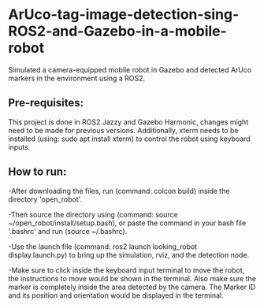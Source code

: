 # ArUco-tag-image-detection-sing-ROS2-and-Gazebo-in-a-mobile-robot
Simulated a camera-equipped mobile robot in Gazebo and detected ArUco markers in the environment using a ROS2.

## Pre-requisites:
This project is done in ROS2 Jazzy and Gazebo Harmonic, changes might need to be made for previous versions. Additionally, xterm needs to be installed (using: sudo apt install xterm) to control the robot using keyboard inputs.

## How to run:
-After downloading the files, run (command: colcon build) inside the directory 'open_robot'. 

-Then source the directory using (command: source ~/open_robot/install/setup.bash), or paste the command in your bash file '.bashrc' and run (source ~/.bashrc). 

-Use the launch file (command: ros2 launch looking_robot display.launch.py) to bring up the simulation, rviz, and the detection node. 

-Make sure to click inside the keyboard input terminal to move the robot, the instructions to move would be shown in the terminal. Also make sure the marker is completely inside the area detected by the camera. The Marker ID and its position and orientation would be displayed in the terminal.
